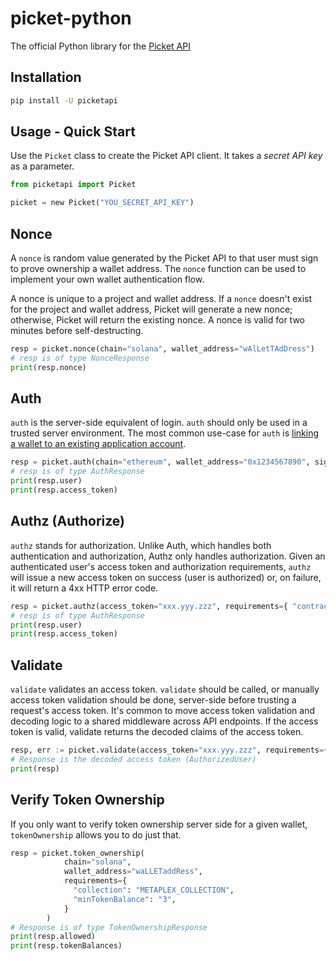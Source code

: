 # picket-python

The official Python library for the [Picket API](https://picketapi.com/)

## Installation

```bash 
pip install -U picketapi
```

## Usage - Quick Start

Use the `Picket` class to create the Picket API client. It takes a _secret API key_ as a parameter.

```python
from picketapi import Picket

picket = new Picket("YOU_SECRET_API_KEY")
```

## Nonce

A `nonce` is random value generated by the Picket API to that user must sign to prove ownership a wallet address. The `nonce` function can be used to implement your own wallet authentication flow. 

A nonce is unique to a project and wallet address. If a `nonce` doesn't exist for the project and wallet address, Picket will generate a new nonce; otherwise, Picket will return the existing nonce. A nonce is valid for two minutes before self-destructing.

```python
resp = picket.nonce(chain="solana", wallet_address="wAlLetTAdDress")
# resp is of type NonceResponse
print(resp.nonce)
```

## Auth

`auth` is the server-side equivalent of login. `auth` should only be used in a trusted server environment. The most common use-case for `auth` is [linking a wallet to an existing application account](https://docs.picketapi.com/picket-docs/tutorials/link-a-wallet-to-a-web-2.0-account).

```python
resp = picket.auth(chain="ethereum", wallet_address="0x1234567890", signature="abcdefghijklmnop")
# resp is of type AuthResponse
print(resp.user)
print(resp.access_token)
```

## Authz (Authorize)
`authz` stands for authorization. Unlike Auth, which handles both authentication and authorization, Authz only handles authorization. 
Given an authenticated user's access token and authorization requirements, `authz` will issue a new access token on success (user is authorized) or, on failure, it will return a 4xx HTTP error code.

```python
resp = picket.authz(access_token="xxx.yyy.zzz", requirements={ "contractAddress": "0xContract" })
# resp is of type AuthResponse
print(resp.user)
print(resp.access_token)
```

## Validate
`validate` validates an access token. `validate` should be called, or manually access token validation should be done, server-side before trusting a request's access token. It's common to move access token validation and decoding logic to a shared middleware across API endpoints.
If the access token is valid, validate returns the decoded claims of the access token.

```python
resp, err := picket.validate(access_token="xxx.yyy.zzz", requirements={"contractAddress": "0xContract", "minTokenBalance": "100"})
# Response is the decoded access token (AuthorizedUser)
print(resp)
```

## Verify Token Ownership
If you only want to verify token ownership server side for a given wallet, `tokenOwnership` allows you to do just that.

```python
resp = picket.token_ownership(
			chain="solana", 
			wallet_address="waLLETaddRess", 
			requirements={  
			  "collection": "METAPLEX_COLLECTION",
			  "minTokenBalance": "3",
			}
		)
# Response is of type TokenOwnershipResponse
print(resp.allowed)
print(resp.tokenBalances)
```

